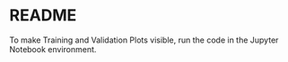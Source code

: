 # README

To make Training and Validation Plots visible, run the code in the Jupyter Notebook environment.
